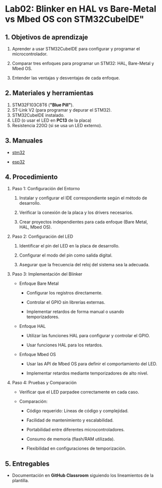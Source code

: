 
# Lab02:  Blinker en HAL vs Bare-Metal vs Mbed OS con STM32CubeIDE"


## 1. Objetivos de aprendizaje


1. Aprender a usar STM32CubeIDE para configurar y programar el microcontrolador.

2. Comparar tres enfoques para programar un STM32: 
HAL, Bare-Metal y Mbed OS.

3. Entender las ventajas y desventajas de cada enfoque.

## 2. Materiales y herramientas

1. STM32F103C8T6 (**"Blue Pill"**).
2.  ST-Link V2 (para programar y depurar el STM32).
3. STM32CubeIDE instalado.
4. LED (o usar el LED en **PC13** de la placa)
5. Resistencia 220Ω (si se usa un LED externo).

## 3. Manuales

* [stm32](/laboratorios/2_lab02/stm32_reference_manual.pdf) 

* [esp32](/laboratorios/2_lab02/esp32_reference_manual.pdf) 

## 4. Procedimiento

1. Paso 1: Configuración del Entorno

    1. Instalar y configurar el IDE correspondiente según el método de desarrollo.

    2. Verificar la conexión de la placa y los drivers necesarios.

    3. Crear proyectos independientes para cada enfoque (Bare Metal, HAL, Mbed OS).

2. Paso 2: Configuración del LED

    1. Identificar el pin del LED en la placa de desarrollo.

    2. Configurar el modo del pin como salida digital.

    3. Asegurar que la frecuencia del reloj del sistema sea la adecuada.

3. Paso 3: Implementación del Blinker

    * Enfoque Bare Metal

        * Configurar los registros directamente.

        * Controlar el GPIO sin librerías externas.

        * Implementar retardos de forma manual o usando temporizadores.

    * Enfoque HAL

        * Utilizar las funciones HAL para configurar y controlar el GPIO.

        * Usar funciones HAL para los retardos.

    *  Enfoque Mbed OS

        * Usar las API de Mbed OS para definir el comportamiento del LED.

        * Implementar retardos mediante temporizadores de alto nivel.

4. Paso 4: Pruebas y Comparación

    * Verificar que el LED parpadee correctamente en cada caso.

    * Comparación:

        * Código requerido: Líneas de código y complejidad.

        * Facilidad de mantenimiento y escalabilidad.

        * Portabilidad entre diferentes microcontroladores.

        * Consumo de memoria (flash/RAM utilizada).

        * Flexibilidad en configuraciones de temporización.

## 5. Entregables

* Documentación en **GitHub Classroom** siguiendo los lineamientos de la plantilla.

